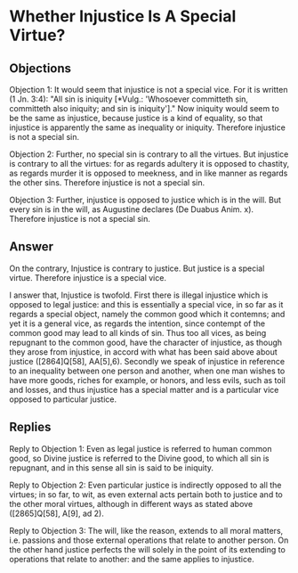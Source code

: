# Whether Injustice Is A Special Virtue?

## Objections

Objection 1: It would seem that injustice is not a special vice. For it is written (1 Jn. 3:4): "All sin is iniquity [*Vulg.: 'Whosoever committeth sin, committeth also iniquity; and sin is iniquity']." Now iniquity would seem to be the same as injustice, because justice is a kind of equality, so that injustice is apparently the same as inequality or iniquity. Therefore injustice is not a special sin.

Objection 2: Further, no special sin is contrary to all the virtues. But injustice is contrary to all the virtues: for as regards adultery it is opposed to chastity, as regards murder it is opposed to meekness, and in like manner as regards the other sins. Therefore injustice is not a special sin.

Objection 3: Further, injustice is opposed to justice which is in the will. But every sin is in the will, as Augustine declares (De Duabus Anim. x). Therefore injustice is not a special sin.

## Answer

On the contrary, Injustice is contrary to justice. But justice is a special virtue. Therefore injustice is a special vice.

I answer that, Injustice is twofold. First there is illegal injustice which is opposed to legal justice: and this is essentially a special vice, in so far as it regards a special object, namely the common good which it contemns; and yet it is a general vice, as regards the intention, since contempt of the common good may lead to all kinds of sin. Thus too all vices, as being repugnant to the common good, have the character of injustice, as though they arose from injustice, in accord with what has been said above about justice ([2864]Q[58], AA[5],6). Secondly we speak of injustice in reference to an inequality between one person and another, when one man wishes to have more goods, riches for example, or honors, and less evils, such as toil and losses, and thus injustice has a special matter and is a particular vice opposed to particular justice.

## Replies

Reply to Objection 1: Even as legal justice is referred to human common good, so Divine justice is referred to the Divine good, to which all sin is repugnant, and in this sense all sin is said to be iniquity.

Reply to Objection 2: Even particular justice is indirectly opposed to all the virtues; in so far, to wit, as even external acts pertain both to justice and to the other moral virtues, although in different ways as stated above ([2865]Q[58], A[9], ad 2).

Reply to Objection 3: The will, like the reason, extends to all moral matters, i.e. passions and those external operations that relate to another person. On the other hand justice perfects the will solely in the point of its extending to operations that relate to another: and the same applies to injustice.
